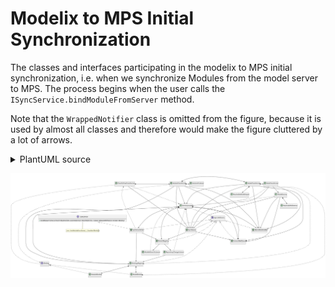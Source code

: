 # Modelix to MPS Initial Synchronization

The classes and interfaces participating in the modelix to MPS initial synchronization, i.e. when we synchronize Modules from the model server to MPS. The process begins when the user calls the `ISyncService.bindModuleFromServer` method.

Note that the `WrappedNotifier` class is omitted from the figure, because it is used by almost all classes and therefore would make the figure cluttered by a lot of arrows.

<details>
<summary>PlantUML source</summary>
<pre>
@startuml
'Entities'
interface ISyncService {
+{abstract} bindModuleFromServer(client: ModelClientV2, branchReference: BranchReference, module: ModuleIdWithName): Iterable<IBinding>
}
class "SyncServiceImpl" as syncServiceImpl

interface "IBinding" as iBinding
class "ModelBinding" as modelBinding
class "ModuleBinding" as moduleBinding

interface "InjectableService" as injectableService
class "ServiceLocator" as serviceLocator
class "BindingsRegistry" as bindingsRegistry
class "BranchRegistry" as branchRegistry
class "SyncQueue" as syncQueue
class "FuturesWaitQueue" as futuresWaitQueue
class "MpsToModelixMap" as nodeMap

class "ModelixBranchListener" as modelixBranchListener
class "RepositoryChangeListener" as repositoryChangeListener

class "ITreeToSTreeTransformer" as iTreeToSTreeTransformer
class "ModuleTransformer" as moduleTransformer
class "ModelTransformer" as modelTransformer
class "NodeTransformer" as nodeTransformer

class "SolutionProducer" as solutionProducer
class "SNodeFactory" as sNodeFactory

class "ResolvableModelImport" as resolvableModelImport
class "ResolvableReference" as resolvableReference

'Relations'
ISyncService <|.. syncServiceImpl
injectableService <|.. syncServiceImpl
injectableService <|.. bindingsRegistry
injectableService <|.. branchRegistry
injectableService <|.. syncQueue
injectableService <|.. futuresWaitQueue
injectableService <|.. nodeMap

iBinding <|.. modelBinding
iBinding <|.. moduleBinding

serviceLocator *--> syncServiceImpl
serviceLocator *--> bindingsRegistry
serviceLocator *--> branchRegistry
serviceLocator *--> syncQueue
serviceLocator *--> futuresWaitQueue
serviceLocator *--> nodeMap
serviceLocator .. injectableService

syncServiceImpl --> bindingsRegistry
syncServiceImpl --> branchRegistry
syncServiceImpl ..> iTreeToSTreeTransformer

branchRegistry --> repositoryChangeListener
branchRegistry --> modelixBranchListener

bindingsRegistry *--> modelBinding
bindingsRegistry *--> moduleBinding

repositoryChangeListener ..> serviceLocator
repositoryChangeListener --> bindingsRegistry

modelixBranchListener ..> serviceLocator

iTreeToSTreeTransformer ..> serviceLocator
iTreeToSTreeTransformer *-> moduleTransformer
iTreeToSTreeTransformer --> syncQueue
iTreeToSTreeTransformer .. iBinding

moduleTransformer --> serviceLocator
moduleTransformer *-> modelTransformer
moduleTransformer --> syncQueue
moduleTransformer --> futuresWaitQueue
moduleTransformer --> bindingsRegistry
moduleTransformer --> nodeMap
moduleTransformer *-> solutionProducer
moduleTransformer ..> iBinding

modelTransformer *-> nodeTransformer
modelTransformer --> serviceLocator
modelTransformer --> syncQueue
modelTransformer --> futuresWaitQueue
modelTransformer ..> bindingsRegistry
modelTransformer --> nodeMap
modelTransformer ..> modelBinding
modelTransformer *--> resolvableModelImport

nodeTransformer ..> serviceLocator
nodeTransformer --> syncQueue
nodeTransformer --> nodeMap
nodeTransformer --> sNodeFactory

sNodeFactory ..> serviceLocator
sNodeFactory --> syncQueue
sNodeFactory --> futuresWaitQueue
sNodeFactory *--> resolvableReference
sNodeFactory --> nodeMap

syncQueue --> branchRegistry
syncQueue --> futuresWaitQueue

'Notes'
note bottom of ISyncService: start: bindModuleFromServer(...): Iterable<IBinding>

@enduml
</pre>
</details>

![](Modelix-to-MPS-Initial-Synchronization.svg)

